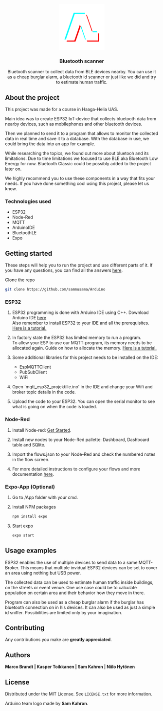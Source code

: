 <!-- PROJECT LOGO -->
<br />
<p align="center">
  <a href="https://github.com/sammusama/Arduino/blob/master">
    <img src="arduino.png" alt="Logo" width="150" height="150">
  </a>

  <h3 align="center">Bluetooth scanner</h3>

  <p align="center">
    Bluetooth scanner to collect data from BLE devices nearby. You can use it as a cheap burglar alarm, a bluetooth id scanner or just like we did and try to estimate human traffic.
  
  </p>
</p>





<!-- ABOUT THE PROJECT -->
## About the project

This project was made for a course in Haaga-Helia UAS.  

Main idea was to create ESP32 IoT-device that collects bluetooth data from nearby devices, such as mobilephones and other bluetooth devices.

Then we planned to send it to a program that allows to monitor the collected data in real time and save it to a database. 
With the database in use, we could bring the data into an app for example. 

While researching the topics, we found out more about bluetooh and its limitations. Due to time limitations we focused to use BLE aka Bluetooth Low Energy for now. Bluetooth Classic could be possibly added to the project later on.

We highly recommend you to use these components in a way that fits your needs. If you have done something cool using this project, please let us know.

### Technologies used

* ESP32
* Node-Red
* MQTT
* ArduinoIDE
* BluetoothLE
* Expo

<!-- GETTING STARTED -->
## Getting started

These steps will help you to run the project and use different parts of it.
If you have any questions, you can find all the answers [here](https://www.google.com/).

Clone the repo
   ```sh
   git clone https://github.com/sammusama/Arduino
   ```

### ESP32

1. ESP32 programming is done with Arduino IDE using C++. 
   Download Arduino IDE [here](https://www.arduino.cc/en/software)
   </br>
   Also remember to install ESP32 to your IDE and all the prerequisites. [Here is a tutorial.](https://www.hackster.io/abdularbi17/how-to-install-esp32-board-in-arduino-ide-1cd571)

2. In factory state the ESP32 has limited memory to run a program. </br>To allow your ESP to use our MQTT-program, its memory needs to be allocated again.
   Guide on how to allocate the memory. [Here is a tutorial.](https://www.youtube.com/watch?v=5VoXNloOwZE)

3. Some additional libraries for this project needs to be installed on the IDE:

   * EspMQTTClient
   * PubSubClient
   * WiFi
   
4. Open 'mqtt_esp32_projektille.ino' in the IDE and change your Wifi and broker topic details in the code.

5. Upload the code to your ESP32.
   You can open the serial monitor to see what is going on when the code is loaded.

### Node-Red

1. Install Node-red: [Get Started](https://nodered.org/#get-started).

2. Install new nodes to your Node-Red pallette: Dashboard, Dashboard table and SQlite.

3. Import the flows.json to your Node-Red and check the numbered notes in the flow screen.

4. For more detailed instructions to configure your flows and more documentation [here](https://github.com/sammusama/Arduino/blob/master/Node-Red-Flow/README.md).

### Expo-App (Optional)

1. Go to /App folder with your cmd.

2. Install NPM packages
   ```sh
   npm install expo
   ```
3. Start expo
   ```sh
   expo start
   ```

<!-- USAGE EXAMPLES -->
## Usage examples

 ESP32 enables the use of multiple devices to send data to a same MQTT-Broker. This means that multiple invidual ESP32 devices can be set to cover an area using nothing but USB power.  
 
 The collected data can be used to estimate human traffic inside buildings, on the streets or event venue. One use case could be to calculate population on certain area and their behavior how they move in there.

 Program can also be used as a cheap burglar alarm if the burglar has bluetooth connection on in his devices. It can also be used as just a simple id sniffer.
 Possibilities are limited only by your imagination.

<!-- CONTRIBUTING -->
## Contributing
 
Any contributions you make are **greatly appreciated**.

<!-- AUTHORS -->
## Authors

**Marco Brandt | Kasper Toikkanen | Sam Kahron | Niilo Hytönen**

<!-- LICENSE -->
## License

Distributed under the MIT License. See `LICENSE.txt` for more information.

Arduino team logo made by **Sam Kahron**.


